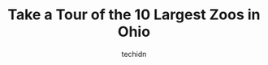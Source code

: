 ---
layout: ampstory
image: https://i0.wp.com/paketmu.com/wp-content/uploads/2023/06/congo-expedition-0-in-ohio-1686365769.jpeg?resize=640,853
author: techidn
featured: false
description: Explore the diverse Zoo scene in Ohio, home to an incredible selection of 10 establishments catering to every taste. Whether youre in search of iconic favorites or undiscovered treasures, O
title: Take a Tour of the 10 Largest Zoos in Ohio
cover:
   title: Take a Tour of the 10 Largest Zoos in Ohio
   subtitle: RICKPATE
   background: https://paketmu.com/wp-content/uploads/2023/06/congo-expedition-0-in-ohio-1686365769.jpeg

pages: 
 - layout: thirds
   top: <h1>#1 Columbus Zoo and Aquarium</h1>
   bottom: "<p>Great zoo for the whole family. Lots of parking. Clean and well staffed. I saw EMS and security team members roaming the zoo.Many attractions have wheelchair access. Clea</p>"
   background: https://paketmu.com/wp-content/uploads/2023/06/congo-expedition-1-in-ohio-1686365771.jpeg
   backgroundblur: true
 - layout: thirds
   top: <h1>#2 Cincinnati Zoo & Botanical Garden</h1>
   bottom: "<p>Great zoo! We were surprised to find that it was so easy to spend the entire day here, from open to close.It was disappointing that so many animals were off display due t</p>"
   background: https://paketmu.com/wp-content/uploads/2023/06/congo-expedition-2-in-ohio-1686365772.jpeg
   cta:
      link: https://paketmu.com/take-a-tour-of-the-10-largest-zoos-in-ohio/
      text: Take a Tour of the 10 Largest Zoos in Ohio
 - layout: thirds
   top: <h1>#3 Cleveland Metroparks Zoo</h1>
   bottom: "<p>Took my grandchildren to the Asian  Lantern Festival and they loved it! The photos are just a small fraction of the attractions and exhibits that they displayed! It was s</p>"
   background: https://paketmu.com/wp-content/uploads/2023/06/congo-expedition-3-in-ohio-1686365772.jpeg
   cta:
      link: https://paketmu.com/take-a-tour-of-the-10-largest-zoos-in-ohio/
      text: Take a Tour of the 10 Largest Zoos in Ohio
 - layout: thirds
   top: <h1>#4 Toledo Zoo</h1>
   bottom: "<p>2 Hippo Way, Toledo, OH 43609, United States</p>"
   background: https://images.unsplash.com/photo-1553949345-eb786bb3f7ba?ixlib=rb-4.0.3&ixid=MnwxMjA3fDB8MHxwaG90by1wYWdlfHx8fGVufDB8fHx8&auto=format&fit=crop&w=640&h=853&q=80
   cta:
      link: https://paketmu.com/take-a-tour-of-the-10-largest-zoos-in-ohio/
      text: Take a Tour of the 10 Largest Zoos in Ohio
 - layout: thirds
   top: <h1>#5 Akron Zoo</h1>
   bottom: "<p>500 Edgewood Ave, Akron, OH 44307, United States</p>"
   background: https://images.unsplash.com/photo-1533735380053-eb8d0759b24a?ixlib=rb-4.0.3&ixid=MnwxMjA3fDB8MHxwaG90by1wYWdlfHx8fGVufDB8fHx8&auto=format&fit=crop&w=640&h=853&q=80
   cta:
      link: https://paketmu.com/take-a-tour-of-the-10-largest-zoos-in-ohio/
      text: Take a Tour of the 10 Largest Zoos in Ohio
 - layout: thirds
   top: <h1>#6 African Safari Wildlife Park</h1>
   bottom: "<p>267 S Lightner Rd, Port Clinton, OH 43452, United States</p>"
   background: https://images.unsplash.com/photo-1608411404720-c8f0417bcdba?ixlib=rb-4.0.3&ixid=MnwxMjA3fDB8MHxwaG90by1wYWdlfHx8fGVufDB8fHx8&auto=format&fit=crop&w=640&h=853&q=80
   cta:
      link: https://paketmu.com/take-a-tour-of-the-10-largest-zoos-in-ohio/
      text: Take a Tour of the 10 Largest Zoos in Ohio
 - layout: thirds
   top: <h1>#7 Cincinnati Zoo Train</h1>
   bottom: "<p>3400 Vine St, Cincinnati, OH 45220, United States</p>"
   background: https://images.unsplash.com/photo-1632260260864-caf7fde5ec36?ixlib=rb-4.0.3&ixid=MnwxMjA3fDB8MHxwaG90by1wYWdlfHx8fGVufDB8fHx8&auto=format&fit=crop&w=640&h=853&q=80
   cta:
      link: https://paketmu.com/take-a-tour-of-the-10-largest-zoos-in-ohio/
      text: Take a Tour of the 10 Largest Zoos in Ohio
 - layout: thirds
   middle: Continue reading...
   background: https://images.unsplash.com/photo-1484589065579-248aad0d8b13?ixlib=rb-4.0.3&ixid=MnwxMjA3fDB8MHxwaG90by1wYWdlfHx8fGVufDB8fHx8&auto=format&fit=crop&w=640&h=853&q=80
   cta:
      link: https://paketmu.com/take-a-tour-of-the-10-largest-zoos-in-ohio/
      text: Take a Tour of the 10 Largest Zoos in Ohio
      
---